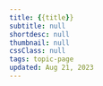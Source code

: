 ```yaml
---
title: {{title}}
subtitle: null
shortdesc: null
thumbnail: null
cssClass: null
tags: topic-page
updated: Aug 21, 2023
---
```


